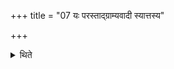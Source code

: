 +++
title = "07 यः परस्ताद्ग्राम्यवादी स्यात्तस्य"

+++

<details><summary>थिते</summary>

7. (The Adhvaryu) should bring rice-grains from the house of him who calls himself the best in the village.  
</details>
